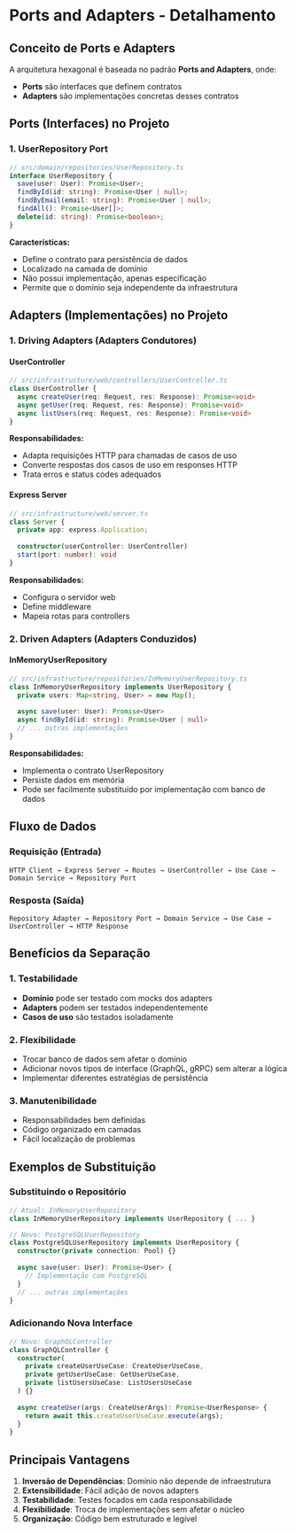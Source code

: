 # Ports and Adapters - Detalhamento

## Conceito de Ports e Adapters

A arquitetura hexagonal é baseada no padrão **Ports and Adapters**, onde:

- **Ports** são interfaces que definem contratos
- **Adapters** são implementações concretas desses contratos

## Ports (Interfaces) no Projeto

### 1. UserRepository Port
```typescript
// src/domain/repositories/UserRepository.ts
interface UserRepository {
  save(user: User): Promise<User>;
  findById(id: string): Promise<User | null>;
  findByEmail(email: string): Promise<User | null>;
  findAll(): Promise<User[]>;
  delete(id: string): Promise<boolean>;
}
```

**Características:**
- Define o contrato para persistência de dados
- Localizado na camada de domínio
- Não possui implementação, apenas especificação
- Permite que o domínio seja independente da infraestrutura

## Adapters (Implementações) no Projeto

### 1. Driving Adapters (Adapters Condutores)

#### UserController
```typescript
// src/infrastructure/web/controllers/UserController.ts
class UserController {
  async createUser(req: Request, res: Response): Promise<void>
  async getUser(req: Request, res: Response): Promise<void>
  async listUsers(req: Request, res: Response): Promise<void>
}
```

**Responsabilidades:**
- Adapta requisições HTTP para chamadas de casos de uso
- Converte respostas dos casos de uso em responses HTTP
- Trata erros e status codes adequados

#### Express Server
```typescript
// src/infrastructure/web/server.ts
class Server {
  private app: express.Application;
  
  constructor(userController: UserController)
  start(port: number): void
}
```

**Responsabilidades:**
- Configura o servidor web
- Define middleware
- Mapeia rotas para controllers

### 2. Driven Adapters (Adapters Conduzidos)

#### InMemoryUserRepository
```typescript
// src/infrastructure/repositories/InMemoryUserRepository.ts
class InMemoryUserRepository implements UserRepository {
  private users: Map<string, User> = new Map();
  
  async save(user: User): Promise<User>
  async findById(id: string): Promise<User | null>
  // ... outras implementações
}
```

**Responsabilidades:**
- Implementa o contrato UserRepository
- Persiste dados em memória
- Pode ser facilmente substituído por implementação com banco de dados

## Fluxo de Dados

### Requisição (Entrada)
```
HTTP Client → Express Server → Routes → UserController → Use Case → Domain Service → Repository Port
```

### Resposta (Saída)
```
Repository Adapter → Repository Port → Domain Service → Use Case → UserController → HTTP Response
```

## Benefícios da Separação

### 1. Testabilidade
- **Domínio** pode ser testado com mocks dos adapters
- **Adapters** podem ser testados independentemente
- **Casos de uso** são testados isoladamente

### 2. Flexibilidade
- Trocar banco de dados sem afetar o domínio
- Adicionar novos tipos de interface (GraphQL, gRPC) sem alterar a lógica
- Implementar diferentes estratégias de persistência

### 3. Manutenibilidade
- Responsabilidades bem definidas
- Código organizado em camadas
- Fácil localização de problemas

## Exemplos de Substituição

### Substituindo o Repositório
```typescript
// Atual: InMemoryUserRepository
class InMemoryUserRepository implements UserRepository { ... }

// Novo: PostgreSQLUserRepository
class PostgreSQLUserRepository implements UserRepository {
  constructor(private connection: Pool) {}
  
  async save(user: User): Promise<User> {
    // Implementação com PostgreSQL
  }
  // ... outras implementações
}
```

### Adicionando Nova Interface
```typescript
// Novo: GraphQLController
class GraphQLController {
  constructor(
    private createUserUseCase: CreateUserUseCase,
    private getUserUseCase: GetUserUseCase,
    private listUsersUseCase: ListUsersUseCase
  ) {}
  
  async createUser(args: CreateUserArgs): Promise<UserResponse> {
    return await this.createUserUseCase.execute(args);
  }
}
```

## Principais Vantagens

1. **Inversão de Dependências**: Domínio não depende de infraestrutura
2. **Extensibilidade**: Fácil adição de novos adapters
3. **Testabilidade**: Testes focados em cada responsabilidade
4. **Flexibilidade**: Troca de implementações sem afetar o núcleo
5. **Organização**: Código bem estruturado e legível 